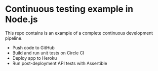# Continuous testing example in Node.js

This repo contains is an example of a complete continuous development pipeline.

- Push code to GitHub
- Build and run unit tests on Circle CI
- Deploy app to Heroku
- Run post-deployment API tests with Assertible

